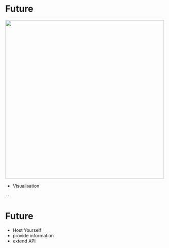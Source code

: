 # Future
<img src="/slides/media/stats.png" height=500>

* Visualisation

--

# Future

* Host Yourself
* provide information
* extend API
